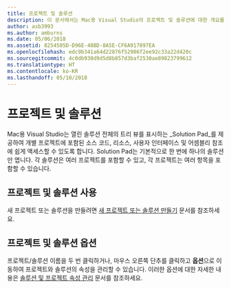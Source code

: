 ```yaml
---
title: 프로젝트 및 솔루션
description: 이 문서에서는 Mac용 Visual Studio의 프로젝트 및 솔루션에 대한 개요를 제공합니다.
author: asb3993
ms.author: amburns
ms.date: 05/06/2018
ms.assetid: 8254505D-D96E-48BD-8A5E-CF6A917897EA
ms.openlocfilehash: edc9b341a64d22876f52906f2ee92c33a22d420c
ms.sourcegitcommit: 4c0db930d9d5d8b857d3baf2530ae89823799612
ms.translationtype: HT
ms.contentlocale: ko-KR
ms.lasthandoff: 05/10/2018
---
```

# <a name="projects-and-solutions"></a>프로젝트 및 솔루션

Mac용 Visual Studio는 열린 솔루션 전체의 트리 뷰를 표시하는 _Solution Pad_를 제공하여 개별 프로젝트에 포함된 소스 코드, 리소스, 사용자 인터페이스 및 어셈블리 참조에 쉽게 액세스할 수 있도록 합니다. Solution Pad는 기본적으로 한 번에 하나의 솔루션만 엽니다. 각 솔루션은 여러 프로젝트를 포함할 수 있고, 각 프로젝트는 여러 항목을 포함할 수 있습니다.

## <a name="using-projects-and-solutions"></a>프로젝트 및 솔루션 사용

새 프로젝트 또는 솔루션을 만들려면 [새 프로젝트 또는 솔루션 만들기](~/create-new-projects.md) 문서를 참조하세요.

## <a name="project-and-solution-options"></a>프로젝트 및 솔루션 옵션

프로젝트/솔루션 이름을 두 번 클릭하거나, 마우스 오른쪽 단추를 클릭하고 **옵션**으로 이동하여 프로젝트와 솔루션의 속성을 관리할 수 있습니다. 이러한 옵션에 대한 자세한 내용은 [솔루션 및 프로젝트 속성 관리](~/managing-solutions-and-project-properties.md) 문서를 참조하세요.